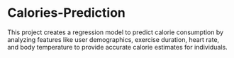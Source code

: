# Calories-Prediction
This project creates a regression model to predict calorie consumption by analyzing features like user demographics, exercise duration, heart rate, and body temperature to provide accurate calorie estimates for individuals.
